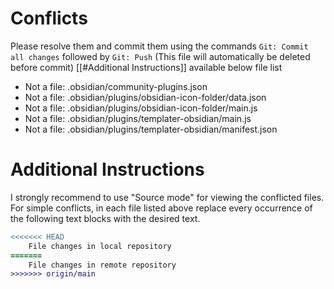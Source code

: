 # Conflicts
Please resolve them and commit them using the commands `Git: Commit all changes` followed by `Git: Push`
(This file will automatically be deleted before commit)
[[#Additional Instructions]] available below file list

- Not a file: .obsidian/community-plugins.json
- Not a file: .obsidian/plugins/obsidian-icon-folder/data.json
- Not a file: .obsidian/plugins/obsidian-icon-folder/main.js
- Not a file: .obsidian/plugins/templater-obsidian/main.js
- Not a file: .obsidian/plugins/templater-obsidian/manifest.json

# Additional Instructions
I strongly recommend to use "Source mode" for viewing the conflicted files. For simple conflicts, in each file listed above replace every occurrence of the following text blocks with the desired text.

```diff
<<<<<<< HEAD
    File changes in local repository
=======
    File changes in remote repository
>>>>>>> origin/main
```